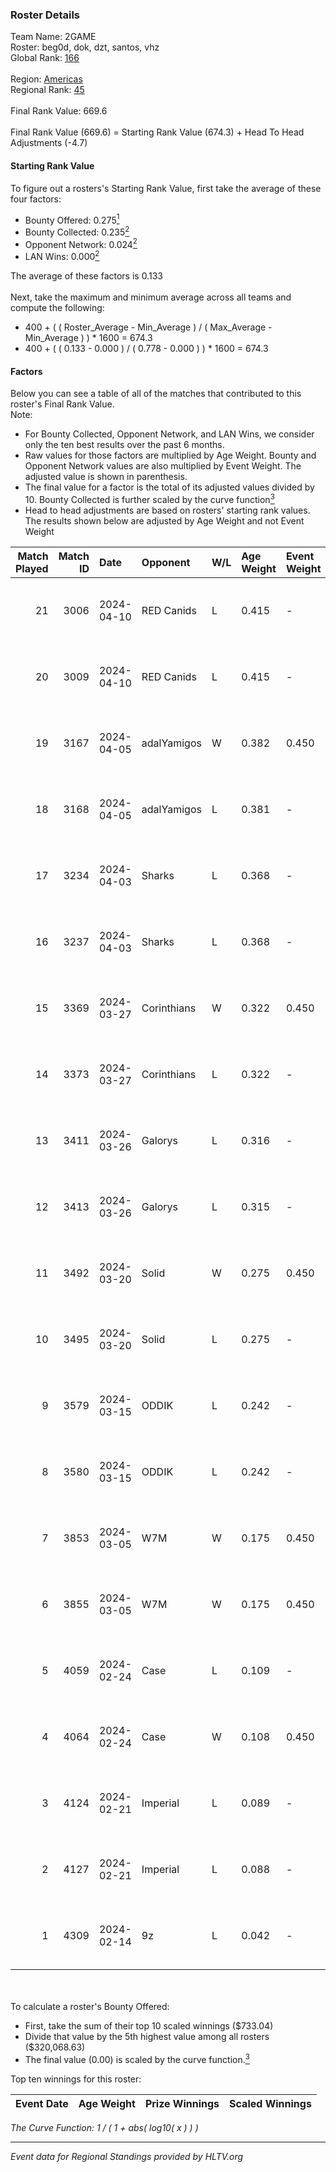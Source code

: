 ### Roster Details<br />
Team Name: 2GAME<br />
Roster: beg0d, dok, dzt, santos, vhz<br />
Global Rank: [166](../../standings_global_2024_08_06.md)<br />
<br />
Region: [Americas]( ../../standings_americas_2024_08_06.md)<br />
Regional Rank: [45]( ../../standings_americas_2024_08_06.md)<br />
<br />
Final Rank Value:  669.6<br />
<br />
Final Rank Value (669.6) = Starting Rank Value (674.3) + Head To Head Adjustments (-4.7)<br />

#### Starting Rank Value<br />
To figure out a rosters's Starting Rank Value, first take the average of these four factors:<br />
- Bounty Offered: 0.275[<sup>1</sup>](#table2)
- Bounty Collected: 0.235[<sup>2</sup>](#table1)
- Opponent Network: 0.024[<sup>2</sup>](#table1)
- LAN Wins: 0.000[<sup>2</sup>](#table1)

The average of these factors is 0.133<br />
<br />
Next, take the maximum and minimum average across all teams and compute the following:<br />
- 400 + ( ( Roster_Average - Min_Average ) / ( Max_Average - Min_Average ) ) * 1600 = 674.3
- 400 + ( ( 0.133 - 0.000 ) / ( 0.778 - 0.000 ) ) * 1600 = 674.3


#### Factors<br />
Below you can see a table of all of the matches that contributed to this roster's Final Rank Value.<br />
Note:<br />

- For Bounty Collected, Opponent Network, and LAN Wins, we consider only the ten best results over the past 6 months.
- Raw values for those factors are multiplied by Age Weight. Bounty and Opponent Network values are also multiplied by Event Weight. The adjusted value is shown in parenthesis.
- The final value for a factor is the total of its adjusted values divided by 10. Bounty Collected is further scaled by the curve function[<sup>3</sup>](#curveFunction)
- Head to head adjustments are based on rosters' starting rank values. The results shown below are adjusted by Age Weight and not Event Weight
<span id="table1"></span><br />


| Match Played | Match ID | Date       | Opponent    | W/L | Age Weight | Event Weight | Bounty Collected | Opponent Network | LAN Wins  | H2H Adj. | Roster                       |
| -: | -: | :- | :- | :- | :- | :- | :- | :- | :- | -: | :- |
|           21 |     3006 | 2024-04-10 | RED Canids  | L   | 0.415      | -            | -                | -                | -         |    -1.15 | beg0d, dok, dzt, santos, vhz |
|           20 |     3009 | 2024-04-10 | RED Canids  | L   | 0.415      | -            | -                | -                | -         |    -1.16 | beg0d, dok, dzt, santos, vhz |
|           19 |     3167 | 2024-04-05 | adalYamigos | W   | 0.382      | 0.450        | 0.000 (0.000)    | 0.059 (0.010)    | 0 (0.000) |     5.17 | beg0d, dok, dzt, santos, vhz |
|           18 |     3168 | 2024-04-05 | adalYamigos | L   | 0.381      | -            | -                | -                | -         |    -6.99 | beg0d, dok, dzt, santos, vhz |
|           17 |     3234 | 2024-04-03 | Sharks      | L   | 0.368      | -            | -                | -                | -         |    -1.82 | beg0d, dok, dzt, santos, vhz |
|           16 |     3237 | 2024-04-03 | Sharks      | L   | 0.368      | -            | -                | -                | -         |    -1.86 | beg0d, dok, dzt, santos, vhz |
|           15 |     3369 | 2024-03-27 | Corinthians | W   | 0.322      | 0.450        | 0.000 (0.000)    | 0.045 (0.006)    | 0 (0.000) |     2.91 | beg0d, dok, dzt, santos, vhz |
|           14 |     3373 | 2024-03-27 | Corinthians | L   | 0.322      | -            | -                | -                | -         |    -7.36 | beg0d, dok, dzt, santos, vhz |
|           13 |     3411 | 2024-03-26 | Galorys     | L   | 0.316      | -            | -                | -                | -         |    -2.32 | beg0d, dok, dzt, santos, vhz |
|           12 |     3413 | 2024-03-26 | Galorys     | L   | 0.315      | -            | -                | -                | -         |    -2.36 | beg0d, dok, dzt, santos, vhz |
|           11 |     3492 | 2024-03-20 | Solid       | W   | 0.275      | 0.450        | 0.024 (0.003)    | 0.807 (0.100)    | 0 (0.000) |     6.70 | beg0d, dok, dzt, santos, vhz |
|           10 |     3495 | 2024-03-20 | Solid       | L   | 0.275      | -            | -                | -                | -         |    -1.97 | beg0d, dok, dzt, santos, vhz |
|            9 |     3579 | 2024-03-15 | ODDIK       | L   | 0.242      | -            | -                | -                | -         |    -1.15 | beg0d, dok, dzt, santos, vhz |
|            8 |     3580 | 2024-03-15 | ODDIK       | L   | 0.242      | -            | -                | -                | -         |    -1.16 | beg0d, dok, dzt, santos, vhz |
|            7 |     3853 | 2024-03-05 | W7M         | W   | 0.175      | 0.450        | 0.007 (0.001)    | 0.520 (0.041)    | 0 (0.000) |     3.91 | beg0d, dok, dzt, santos, vhz |
|            6 |     3855 | 2024-03-05 | W7M         | W   | 0.175      | 0.450        | 0.007 (0.001)    | 0.520 (0.041)    | 0 (0.000) |     3.95 | beg0d, dok, dzt, santos, vhz |
|            5 |     4059 | 2024-02-24 | Case        | L   | 0.109      | -            | -                | -                | -         |    -0.65 | beg0d, dok, dzt, santos, vhz |
|            4 |     4064 | 2024-02-24 | Case        | W   | 0.108      | 0.450        | 0.029 (0.001)    | 0.778 (0.038)    | 0 (0.000) |     2.78 | beg0d, dok, dzt, santos, vhz |
|            3 |     4124 | 2024-02-21 | Imperial    | L   | 0.089      | -            | -                | -                | -         |    -0.10 | beg0d, dok, dzt, santos, vhz |
|            2 |     4127 | 2024-02-21 | Imperial    | L   | 0.088      | -            | -                | -                | -         |    -0.10 | beg0d, dok, dzt, santos, vhz |
|            1 |     4309 | 2024-02-14 | 9z          | L   | 0.042      | -            | -                | -                | -         |    -0.01 | beg0d, dok, dzt, santos, vhz |

<br />
<span id="table2"></span><br />
To calculate a roster's Bounty Offered:<br />

- First, take the sum of their top 10 scaled winnings ($733.04)
- Divide that value by the 5th highest value among all rosters ($320,068.63)
- The final value (0.00) is scaled by the curve function.[<sup>3</sup>](#curveFunction)

Top ten winnings for this roster:<br />

| Event Date | Age Weight | Prize Winnings | Scaled Winnings |
| :- | -: | :- | :- |


<span id="curveFunction"></span>_The Curve Function: 1 / ( 1 + abs( log10( x ) ) )_<br />

---
_Event data for Regional Standings provided by HLTV.org_<br />
